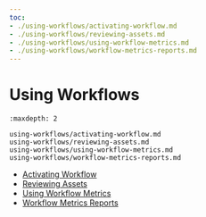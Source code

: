 ```yaml
---
toc:
- ./using-workflows/activating-workflow.md
- ./using-workflows/reviewing-assets.md
- ./using-workflows/using-workflow-metrics.md
- ./using-workflows/workflow-metrics-reports.md
---
```

# Using Workflows

```{toctree}
:maxdepth: 2

using-workflows/activating-workflow.md
using-workflows/reviewing-assets.md
using-workflows/using-workflow-metrics.md
using-workflows/workflow-metrics-reports.md
```

- [Activating Workflow](./using-workflows/activating-workflow.md)
- [Reviewing Assets](./using-workflows/reviewing-assets.md)
- [Using Workflow Metrics](./using-workflows/using-workflow-metrics.md)
- [Workflow Metrics Reports](./using-workflows/workflow-metrics-reports.md)
